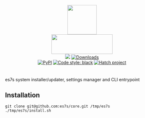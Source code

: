 <div align="center">
   <img src="https://user-images.githubusercontent.com/50381946/219891285-172659e0-8315-459a-a2b4-9d6f3a0cf4f0.png" width="96" height="96"><br>
   <img src="https://user-images.githubusercontent.com/50381946/219889704-f3fe7b8f-ce50-4acf-8615-810b0729118c.png" width="200" height="64">
</div>

<div align="center">
  <img src="https://img.shields.io/badge/python-3.10-3776AB?logo=python&logoColor=white&labelColor=333333">
  <a href="https://pepy.tech/project/es7s/"><img alt="Downloads" src="https://pepy.tech/badge/es7s"></a>
  <br>
  <a href="https://pypi.org/project/es7s/"><img alt="PyPI" src="https://img.shields.io/pypi/v/es7s"></a>
  <a href="https://github.com/psf/black"><img alt="Code style: black" src="https://img.shields.io/badge/code%20style-black-000000.svg"></a>
  <a href="https://github.com/pypa/hatch"><img alt="Hatch project" src="https://img.shields.io/badge/%F0%9F%A5%9A-Hatch-4051b5.svg"></a>
</div>
<h1> </h1>

es7s system installer/updater, settings manager and CLI entrypoint

## Installation

```shell 
git clone git@github.com:es7s/core.git /tmp/es7s
./tmp/es7s/install.sh
```
